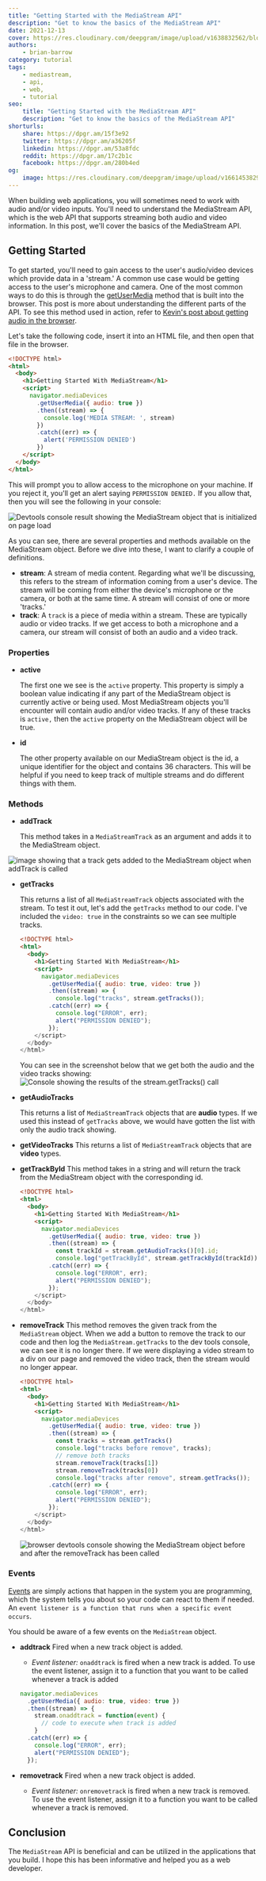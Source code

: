 ```yaml
---
title: "Getting Started with the MediaStream API"
description: "Get to know the basics of the MediaStream API"
date: 2021-12-13
cover: https://res.cloudinary.com/deepgram/image/upload/v1638832562/blog/2021/12/getting-started-with-mediastream-api/getting-started-w-mediastream-API%402x.jpg
authors:
    - brian-barrow
category: tutorial
tags:
    - mediastream,
    - api,
    - web,
    - tutorial
seo:
    title: "Getting Started with the MediaStream API"
    description: "Get to know the basics of the MediaStream API"
shorturls:
    share: https://dpgr.am/15f3e92
    twitter: https://dpgr.am/a36205f
    linkedin: https://dpgr.am/53a8fdc
    reddit: https://dpgr.am/17c2b1c
    facebook: https://dpgr.am/280b4ed
og:
    image: https://res.cloudinary.com/deepgram/image/upload/v1661453829/blog/getting-started-with-mediastream-api/ograph.png
---
```


When building web applications, you will sometimes need to work with audio and/or video inputs. You'll need to understand the MediaStream API, which is the web API that supports streaming both audio and video information. In this post, we'll cover the basics of the MediaStream API.

## Getting Started

To get started, you'll need to gain access to the user's audio/video devices which provide data in a 'stream.' A common use case would be getting access to the user's microphone and camera. One of the most common ways to do this is through the [getUserMedia](https://developer.mozilla.org/en-US/docs/Web/API/MediaDevices/getUserMedia) method that is built into the browser. This post is more about understanding the different parts of the API. To see this method used in action, refer to [Kevin's post about getting audio in the browser](https://developers.deepgram.com/blog/2021/11/live-transcription-mic-browser/).

Let's take the following code, insert it into an HTML file, and then open that file in the browser.

```html
<!DOCTYPE html>
<html>
  <body>
    <h1>Getting Started With MediaStream</h1>
    <script>
      navigator.mediaDevices
        .getUserMedia({ audio: true })
        .then((stream) => {
          console.log('MEDIA STREAM: ', stream)
        })
        .catch((err) => {
          alert('PERMISSION DENIED')
        })
    </script>
  </body>
</html>
```

This will prompt you to allow access to the microphone on your machine. If you reject it, you'll get an alert saying `PERMISSION DENIED.` If you allow that, then you will see the following in your console:

![Devtools console result showing the MediaStream object that is initialized on page load](https://res.cloudinary.com/deepgram/image/upload/v1638906691/blog/2021/12/getting-started-with-mediastream-api/initial-console-log.png)

As you can see, there are several properties and methods available on the MediaStream object. Before we dive into these, I want to clarify a couple of definitions.

*   **stream**: A stream of media content. Regarding what we'll be discussing, this refers to the stream of information coming from a user's device. The stream will be coming from either the device's microphone or the camera, or both at the same time. A stream will consist of one or more 'tracks.'
*   **track**: A `track` is a piece of media within a stream. These are typically audio or video tracks. If we get access to both a microphone and a camera, our stream will consist of both an audio and a video track.

### Properties

*   **active**

    The first one we see is the `active` property. This property is simply a boolean value indicating if any part of the MediaStream object is currently active or being used. Most MediaStream objects you'll encounter will contain audio and/or video tracks. If any of these tracks is `active,` then the `active` property on the MediaStream object will be true.

*   **id**

    The other property available on our MediaStream object is the id, a unique identifier for the object and contains 36 characters. This will be helpful if you need to keep track of multiple streams and do different things with them.

### Methods

*   **addTrack**

    This method takes in a `MediaStreamTrack` as an argument and adds it to the MediaStream object.

![image showing that a track gets added to the MediaStream object when addTrack is called](https://res.cloudinary.com/deepgram/image/upload/v1638975710/blog/2021/12/getting-started-with-mediastream-api/addTrack.png)

*   **getTracks**

    This returns a list of all `MediaStreamTrack` objects associated with the stream. To test it out, let's add the `getTracks` method to our code. I've included the `video: true` in the constraints so we can see multiple tracks.

    ```html
    <!DOCTYPE html>
    <html>
      <body>
        <h1>Getting Started With MediaStream</h1>
        <script>
          navigator.mediaDevices
            .getUserMedia({ audio: true, video: true })
            .then((stream) => {
              console.log("tracks", stream.getTracks());
            .catch((err) => {
              console.log("ERROR", err);
              alert("PERMISSION DENIED");
            });
        </script>
      </body>
    </html>
    ```

    You can see in the screenshot below that we get both the audio and the video tracks showing:
    ![Console showing the results of the stream.getTracks() call](https://res.cloudinary.com/deepgram/image/upload/v1638911657/blog/2021/12/getting-started-with-mediastream-api/getTracks.png)

*   **getAudioTracks**

    This returns a list of `MediaStreamTrack` objects that are **audio** types. If we used this instead of `getTracks` above, we would have gotten the list with only the audio track showing.

*   **getVideoTracks**
    This returns a list of `MediaStreamTrack` objects that are **video** types.

*   **getTrackById**
    This method takes in a string and will return the track from the MediaStream object with the corresponding id.

    ```html
    <!DOCTYPE html>
    <html>
      <body>
        <h1>Getting Started With MediaStream</h1>
        <script>
          navigator.mediaDevices
            .getUserMedia({ audio: true, video: true })
            .then((stream) => {
              const trackId = stream.getAudioTracks()[0].id;
              console.log("getTrackById", stream.getTrackById(trackId))
            .catch((err) => {
              console.log("ERROR", err);
              alert("PERMISSION DENIED");
            });
        </script>
      </body>
    </html>
    ```

*   **removeTrack**
    This method removes the given track from the `MediaStream` object. When we add a button to remove the track to our code and then log the `MediaStream.getTracks` to the dev tools console, we can see it is no longer there. If we were displaying a video stream to a div on our page and removed the video track, then the stream would no longer appear.

    ```html
    <!DOCTYPE html>
    <html>
      <body>
        <h1>Getting Started With MediaStream</h1>
        <script>
          navigator.mediaDevices
            .getUserMedia({ audio: true, video: true })
            .then((stream) => {
              const tracks = stream.getTracks()
              console.log("tracks before remove", tracks);
              // remove both tracks
              stream.removeTrack(tracks[1])
              stream.removeTrack(tracks[0])
              console.log("tracks after remove", stream.getTracks());
            .catch((err) => {
              console.log("ERROR", err);
              alert("PERMISSION DENIED");
            });
        </script>
      </body>
    </html>
    ```

    ![browser devtools console showing the MediaStream object before and after the removeTrack has been called](https://res.cloudinary.com/deepgram/image/upload/v1638976221/blog/2021/12/getting-started-with-mediastream-api/removeTrack.png)

### Events

[Events](https://developer.mozilla.org/en-US/docs/Learn/JavaScript/Building_blocks/Events) are simply actions that happen in the system you are programming, which the system tells you about so your code can react to them if needed. An `event listener is a function that runs when a specific event occurs`.

You should be aware of a few events on the `MediaStream` object.

*   **addtrack**
    Fired when a new track object is added.

    *   *Event listener:* `onaddtrack` is fired when a new track is added. To use the event listener, assign it to a function that you want to be called whenever a track is added

    ```js
    navigator.mediaDevices
      .getUserMedia({ audio: true, video: true })
      .then((stream) => {
        stream.onaddtrack = function(event) {
          // code to execute when track is added
        }
      .catch((err) => {
        console.log("ERROR", err);
        alert("PERMISSION DENIED");
      });
    ```

*   **removetrack**
    Fired when a new track object is added.
    *   *Event listener:* `onremovetrack` is fired when a new track is removed. To use the event listener, assign it to a function you want to be called whenever a track is removed.

## Conclusion

The `MediaStream` API is beneficial and can be utilized in the applications that you build. I hope this has been informative and helped you as a web developer.


